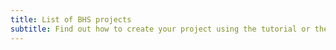 ```yaml
---
title: List of BHS projects
subtitle: Find out how to create your project using the tutorial or the example template.
---
```


